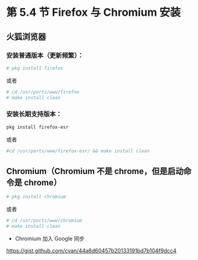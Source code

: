 # 第 5.4 节 Firefox 与 Chromium 安装

## 火狐浏览器

### 安装普通版本（更新频繁）：

```sh
# pkg install firefox
```

或者

```sh
# cd /usr/ports/www/firefox
# make install clean
```

### 安装长期支持版本：

```sh
pkg install firefox-esr
```

或者

```sh
#cd /usr/ports/www/firefox-esr/ && make install clean
```

## Chromium（Chromium 不是 chrome，但是启动命令是 chrome）

```sh
# pkg install chromium
```

或者

```sh
# cd /usr/ports/www/chromium
# make install clean
```

- Chromium 加入 Google 同步

 <https://gist.github.com/cvan/44a6d60457b20133191bd7b104f9dcc4>

